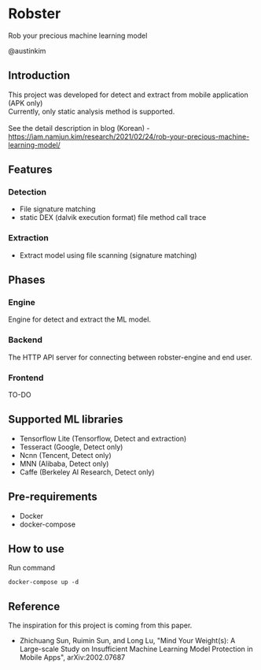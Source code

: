 # Robster
Rob your precious machine learning model

@austinkim

## Introduction
This project was developed for detect and extract from mobile application (APK only)<br>
Currently, only static analysis method is supported.<br><br>
See the detail description in blog (Korean) - https://iam.namjun.kim/research/2021/02/24/rob-your-precious-machine-learning-model/

## Features
### Detection
* File signature matching
* static DEX (dalvik execution format) file method call trace

### Extraction
* Extract model using file scanning (signature matching)

## Phases
### Engine
Engine for detect and extract the ML model.

### Backend
The HTTP API server for connecting between robster-engine and end user.

### Frontend
TO-DO

## Supported ML libraries
* Tensorflow Lite (Tensorflow, Detect and extraction)
* Tesseract (Google, Detect only)
* Ncnn (Tencent, Detect only)
* MNN (Alibaba, Detect only)
* Caffe (Berkeley AI Research, Detect only)

## Pre-requirements
* Docker
* docker-compose

## How to use
Run command
```
docker-compose up -d
```

## Reference
The inspiration for this project is coming from this paper.
* Zhichuang Sun, Ruimin Sun, and Long Lu, "Mind Your Weight(s): A Large-scale Study on Insufficient Machine Learning Model Protection in Mobile Apps", arXiv:2002.07687

